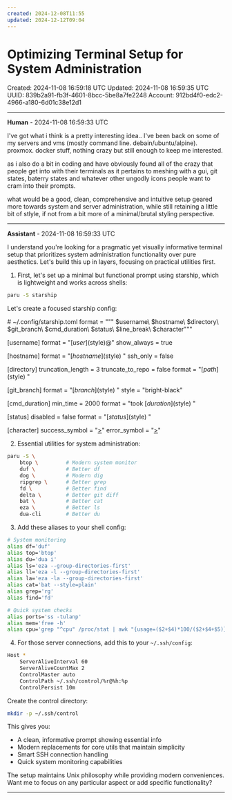 ```yaml
---
created: 2024-12-08T11:55
updated: 2024-12-12T09:04
---
```

# Optimizing Terminal Setup for System Administration

Created: 2024-11-08 16:59:18 UTC
Updated: 2024-11-08 16:59:35 UTC
UUID: 839b2a91-fb3f-4601-8bcc-5be8a7fe2248
Account: 912bd4f0-edc2-4966-a180-6d01c38e12d1

---

**Human** - 2024-11-08 16:59:33 UTC

I've got what i think is a pretty interesting idea.. I've been back on some of my servers and vms (mostly command line. debain/ubuntu/alpine). proxmox. docker stuff, nothing crazy but still enough to keep me interested. 

as i also do a bit in coding and have obviously found all of the crazy that people get into with their terminals as it pertains to meshing with a gui, git states, baterry states and whatever other ungodly icons people want to cram into their prompts. 

what would be a good, clean, comprehensive and intuitive setup geared more towards system and server administration, while still retaining a little bit of stlyle, if not from a bit more of a minimal/brutal styling perspective.

---

**Assistant** - 2024-11-08 16:59:33 UTC

 I understand you're looking for a pragmatic yet visually informative terminal setup that prioritizes system administration functionality over pure aesthetics. Let's build this up in layers, focusing on practical utilities first.

1. First, let's set up a minimal but functional prompt using starship, which is lightweight and works across shells:

```bash
paru -S starship
```

Let's create a focused starship config:



<antArtifact identifier="starship-config" type="application/vnd.ant.code" language="toml" title="~/.config/starship.toml">
# ~/.config/starship.toml
format = """
$username\
$hostname\
$directory\
$git_branch\
$cmd_duration\
$status\
$line_break\
$character"""

[username]
format = "[$user]($style)@"
show_always = true

[hostname]
format = "[$hostname]($style) "
ssh_only = false

[directory]
truncation_length = 3
truncate_to_repo = false
format = "[$path]($style) "

[git_branch]
format = "[$branch]($style) "
style = "bright-black"

[cmd_duration]
min_time = 2000
format = "took [$duration]($style) "

[status]
disabled = false
format = "[$status]($style) "

[character]
success_symbol = "[>](green)"
error_symbol = "[>](red)"
</antArtifact>

2. Essential utilities for system administration:

```bash
paru -S \
    btop \         # Modern system monitor
    duf \          # Better df
    dog \          # Modern dig
    ripgrep \      # Better grep
    fd \           # Better find
    delta \        # Better git diff
    bat \          # Better cat
    eza \          # Better ls
    dua-cli        # Better du
```

3. Add these aliases to your shell config:

```bash
# System monitoring
alias df='duf'
alias top='btop'
alias du='dua i'
alias ls='eza --group-directories-first'
alias ll='eza -l --group-directories-first'
alias la='eza -la --group-directories-first'
alias cat='bat --style=plain'
alias grep='rg'
alias find='fd'

# Quick system checks
alias ports='ss -tulanp'
alias mem='free -h'
alias cpu='grep "^cpu" /proc/stat | awk "{usage=($2+$4)*100/($2+$4+$5)} END {print usage}"%'
```

4. For those server connections, add this to your `~/.ssh/config`:

```bash
Host *
    ServerAliveInterval 60
    ServerAliveCountMax 2
    ControlMaster auto
    ControlPath ~/.ssh/control/%r@%h:%p
    ControlPersist 10m
```

Create the control directory:
```bash
mkdir -p ~/.ssh/control
```

This gives you:
- A clean, informative prompt showing essential info
- Modern replacements for core utils that maintain simplicity
- Smart SSH connection handling
- Quick system monitoring capabilities

The setup maintains Unix philosophy while providing modern conveniences. Want me to focus on any particular aspect or add specific functionality?

---


